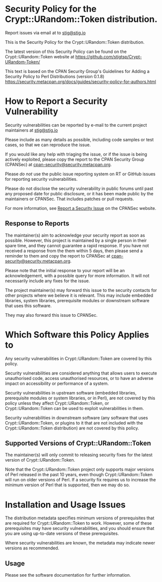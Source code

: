 # Security Policy for the Crypt::URandom::Token distribution.

Report issues via email at to <stig@stig.io>

This is the Security Policy for the Crypt::URandom::Token distribution.

The latest version of this Security Policy can be found on the
Crypt::URandom::Token website at https://github.com/stigtsp/Crypt-URandom-Token/

This text is based on the CPAN Security Group's Guidelines for Adding a Security
Policy to Perl Distributions (version 0.1.8)
https://security.metacpan.org/docs/guides/security-policy-for-authors.html

# How to Report a Security Vulnerability

Security vulnerabilities can be reported by e-mail to the current project
maintainers at <stig@stig.io>

Please include as many details as possible, including code samples or test
cases, so that we can reproduce the issue.

If you would like any help with triaging the issue, or if the issue is being
actively exploited, please copy the report to the CPAN Security Group (CPANSec)
at <cpan-security@security.metacpan.org>.

Please *do not* use the public issue reporting system on RT or GitHub issues for
reporting security vulnerabilities.

Please do not disclose the security vulnerability in public forums until past
any proposed date for public disclosure, or it has been made public by the
maintainers or CPANSec. That includes patches or pull requests.

For more information, see [Report a Security
Issue](https://security.metacpan.org/docs/report.html) on the CPANSec website.

## Response to Reports

The maintainer(s) aim to acknowledge your security report as soon as possible.
However, this project is maintained by a single person in their spare time, and
they cannot guarantee a rapid response. If you have not received a response from
the them within 5 days, then please send a reminder to them and copy the report
to CPANSec at <cpan-security@security.metacpan.org>.

Please note that the initial response to your report will be an acknowledgement,
with a possible query for more information. It will not necessarily include any
fixes for the issue.

The project maintainer(s) may forward this issue to the security contacts for
other projects where we believe it is relevant. This may include embedded
libraries, system libraries, prerequisite modules or downstream software that
uses this software.

They may also forward this issue to CPANSec.

# Which Software this Policy Applies to

Any security vulnerabilities in Crypt::URandom::Token are covered by this
policy.

Security vulnerabilities are considered anything that allows users to execute
unauthorised code, access unauthorised resources, or to have an adverse impact
on accessibility or performance of a system.

Security vulnerabilities in upstream software (embedded libraries, prerequisite
modules or system libraries, or in Perl), are not covered by this policy unless
they affect Crypt::URandom::Token, or Crypt::URandom::Token can be used to
exploit vulnerabilities in them.

Security vulnerabilities in downstream software (any software that uses
Crypt::URandom::Token, or plugins to it that are not included with the
Crypt::URandom::Token distribution) are not covered by this policy.

## Supported Versions of Crypt::URandom::Token

The maintainer(s) will only commit to releasing security fixes for the latest
version of Crypt::URandom::Token.

Note that the Crypt::URandom::Token project only supports major versions of Perl
released in the past 10 years, even though Crypt::URandom::Token will run on
older versions of Perl. If a security fix requires us to increase the minimum
version of Perl that is supported, then we may do so.

# Installation and Usage Issues

The distribution metadata specifies minimum versions of prerequisites that are
required for Crypt::URandom::Token to work. However, some of these prerequisites
may have security vulnerabilities, and you should ensure that you are using
up-to-date versions of these prerequisites.

Where security vulnerabilities are known, the metadata may indicate newer
versions as recommended.

## Usage

Please see the software documentation for further information.



